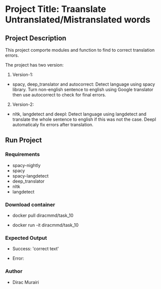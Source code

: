 # Project Title: Traanslate Untranslated/Mistranslated words

## Project Description

This project comporte modules and function to find to correct translation errors.

The project has two version:

1. Version-1:

* spacy, deep_translator and autocorrect: Detect language using spacy library. Turn non-english sentence to english using Google translator then use autocorrect to check for final errors.

2. Version-2:

* nltk, langdetect and deepl: Detect language using langdetect and translate the whole sentence to english if this was not the case. Deepl automaticaly fix errors after translation.

## Run Project

### Requirements

* spacy-nightly
* spacy
* spacy-langdetect
* deep_translator
* nltk
* langdetect

### Download container

* docker pull diracmmd/task_10

* docker run -it diracmmd/task_10

### Expected Output

* Success: 'correct text'

* Error: <Error Message>

### Author

* Dirac Murairi